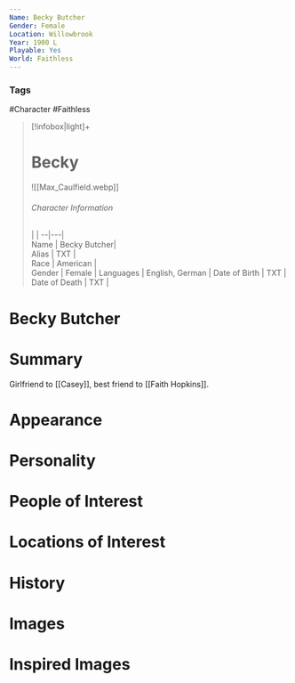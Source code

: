 ```yaml
---
Name: Becky Butcher
Gender: Female
Location: Willowbrook
Year: 1900 L
Playable: Yes
World: Faithless
---
```


### Tags
#Character #Faithless 

> [!infobox|light]+  
> # Becky  
> ![[Max_Caulfield.webp]]
> ###### Character Information
>  |   |
> --|---|  
> Name | Becky  Butcher|  
> Alias | TXT |  
> Race | American |  
> Gender | Female |
> Languages | English, German |
> Date of Birth | TXT |
> Date of Death | TXT |

# Becky Butcher

# Summary
Girlfriend to [[Casey]], best friend to [[Faith Hopkins]].
# Appearance

# Personality

# People of Interest

# Locations of Interest

# History

# Images

# Inspired Images
